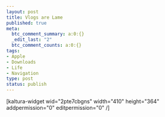 ```yaml
--- 
layout: post
title: Vlogs are Lame
published: true
meta: 
  btc_comment_summary: a:0:{}
  _edit_last: "2"
  btc_comment_counts: a:0:{}
tags: 
- Apple
- Downloads
- Life
- Navigation
type: post
status: publish
---
```

[kaltura-widget wid="2pte7cbgns" width="410" height="364" addpermission="0" editpermission="0" /] 
